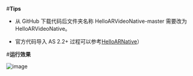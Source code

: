 #**Tips**

* 从 GitHub 下载代码后文件夹名称 HelloARVideoNative-master 需要改为 HelloARVideoNative。

* 官方代码导入 AS 2.2+ 过程可以参考[HelloARNative](https://github.com/weichao66666/HelloARNative "https://github.com/weichao66666/HelloARNative")）

#**运行效果**

![image](https://github.com/weichao66666/HelloARVideoNative/blob/master/README.md-assets/HelloARVideoNative.gif )